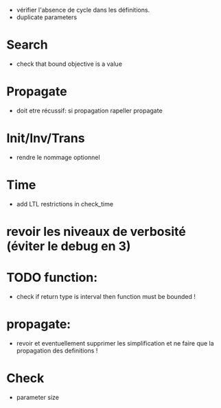 - vérifier l'absence de cycle dans les définitions.
- duplicate parameters

# Search
- check that bound objective is a value

# Propagate
- doit etre récussif: si propagation rapeller propagate

# Init/Inv/Trans
- rendre le nommage optionnel

# Time
- add LTL restrictions in check_time

# revoir les niveaux de verbosité (éviter le debug en 3)

# TODO function:
- check if return type is interval then function must be bounded !

# propagate:
- revoir et eventuellement supprimer les simplification et ne faire que la propagation des definitions !

# Check
- parameter size
